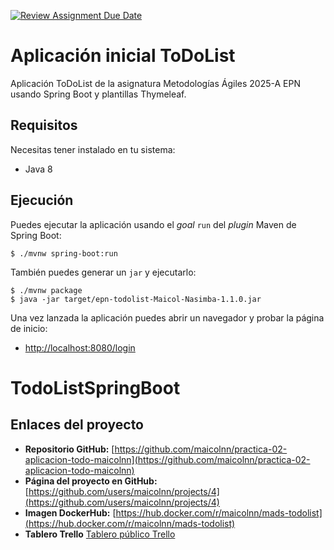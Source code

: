 ﻿[![Review Assignment Due Date](https://classroom.github.com/assets/deadline-readme-button-22041afd0340ce965d47ae6ef1cefeee28c7c493a6346c4f15d667ab976d596c.svg)](https://classroom.github.com/a/zs7YQjvj)
# Aplicación inicial ToDoList

Aplicación ToDoList de la asignatura Metodologías Ágiles 2025-A EPN usando Spring Boot y plantillas Thymeleaf.

## Requisitos

Necesitas tener instalado en tu sistema:

- Java 8

## Ejecución

Puedes ejecutar la aplicación usando el _goal_ `run` del _plugin_ Maven 
de Spring Boot:

```
$ ./mvnw spring-boot:run 
```   

También puedes generar un `jar` y ejecutarlo:

```
$ ./mvnw package
$ java -jar target/epn-todolist-Maicol-Nasimba-1.1.0.jar
```

Una vez lanzada la aplicación puedes abrir un navegador y probar la página de inicio:

- [http://localhost:8080/login](http://localhost:8080/login)

# TodoListSpringBoot

## Enlaces del proyecto

- **Repositorio GitHub:** [https://github.com/maicolnn/practica-02-aplicacion-todo-maicolnn](https://github.com/maicolnn/practica-02-aplicacion-todo-maicolnn)
- **Página del proyecto en GitHub:** [https://github.com/users/maicolnn/projects/4](https://github.com/users/maicolnn/projects/4)
- **Imagen DockerHub:** [https://hub.docker.com/r/maicolnn/mads-todolist](https://hub.docker.com/r/maicolnn/mads-todolist)
- **Tablero Trello** [Tablero público Trello](https://trello.com/b/BrWtGPrn/todolist-epn)
